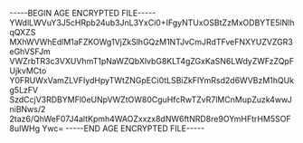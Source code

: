 -----BEGIN AGE ENCRYPTED FILE-----
YWdlLWVuY3J5cHRpb24ub3JnL3YxCi0+IFgyNTUxOSBtZzMxODBYTE5lNlhqQXZS
MXhWVWhEdlM1aFZKOWg1VjZkSlhGQzM1NTJvCmJRdTFveFNXYUZVZGR3eGhVSFJm
VWZrbTR3c3VXUVhmT1pNaWZQbXlvbG8KLT4gZGxKaSN6LWdyZWFzZQpFUjkvMCto
Y0FRUWxVamZLVFIydHpyTWtZNGpECi0tLSBiZkFlYmRsd2d6WVBzM1hQUkg5LzFV
SzdCcjV3RDBYMFl0eUNpVWZtOW80CguHfcRwTZvR7lMCnMupZuzk4wwJniBNws/2
2taz6/QhWeF07J4altKpmh4WAOZxxzx8dNW6ftNRD8re9OYmHFtrHM5SOF8uIWHg
Ywc=
-----END AGE ENCRYPTED FILE-----
